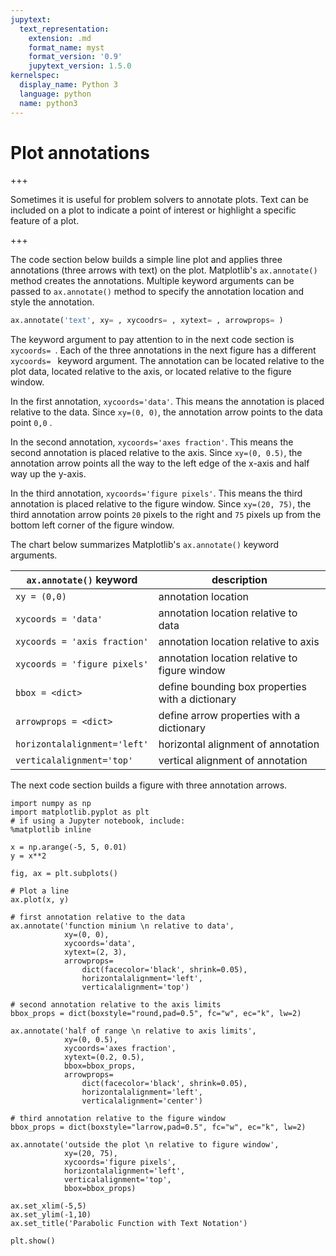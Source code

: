 ```yaml
---
jupytext:
  text_representation:
    extension: .md
    format_name: myst
    format_version: '0.9'
    jupytext_version: 1.5.0
kernelspec:
  display_name: Python 3
  language: python
  name: python3
---
```


# Plot annotations

+++

Sometimes it is useful for problem solvers to annotate plots. Text can be included on a plot to indicate a point of interest or highlight a specific feature of a plot.

+++

The code section below builds a simple line plot and applies three annotations (three arrows with text) on the plot. Matplotlib's ```ax.annotate()``` method creates the annotations. Multiple keyword arguments can be passed to ```ax.annotate()``` method to specify the annotation location and style the annotation.

```python
ax.annotate('text', xy= , xycoodrs= , xytext= , arrowprops= )
```

The keyword argument to pay attention to in the next code section is ```xycoords= ```. Each of the three annotations in the next figure has a different ```xycoords= ``` keyword argument. The annotation can be located relative to the plot data, located relative to the axis, or located relative to the figure window.

In the first annotation, ```xycoords='data'```. This means the annotation is placed relative to the data. Since ```xy=(0, 0)```, the annotation arrow points to the data point ```0,0``` .

In the second annotation, ```xycoords='axes fraction'```. This means the second annotation is placed relative to the axis. Since ```xy=(0, 0.5)```, the annotation arrow points all the way to the left edge of the x-axis and half way up the y-axis.

In the third annotation, ```xycoords='figure pixels'```. This means the third annotation is placed relative to the figure window. Since ```xy=(20, 75)```, the third annotation arrow points ```20``` pixels to the right and ```75``` pixels up from the bottom left corner of the figure window.

The chart below summarizes Matplotlib's ```ax.annotate()``` keyword arguments.

| ```ax.annotate()``` keyword | description |
| --- | --- |
| ```xy = (0,0) ``` | annotation location |
| ```xycoords = 'data'``` | annotation location relative to data |
| ```xycoords = 'axis fraction'``` | annotation location relative to axis |
| ```xycoords = 'figure pixels'``` | annotation location relative to figure window |
| ```bbox = <dict>``` | define bounding box properties with a dictionary |
| ```arrowprops = <dict>``` | define arrow properties with a dictionary |
| ```horizontalalignment='left'``` | horizontal alignment of annotation |
| ```verticalalignment='top'``` | vertical alignment of annotation |

The next code section builds a figure with three annotation arrows.

```{code-cell} ipython3
import numpy as np
import matplotlib.pyplot as plt
# if using a Jupyter notebook, include:
%matplotlib inline

x = np.arange(-5, 5, 0.01)
y = x**2

fig, ax = plt.subplots()

# Plot a line
ax.plot(x, y)

# first annotation relative to the data
ax.annotate('function minium \n relative to data',
            xy=(0, 0),
            xycoords='data',
            xytext=(2, 3),
            arrowprops=
                dict(facecolor='black', shrink=0.05),
                horizontalalignment='left',
                verticalalignment='top')

# second annotation relative to the axis limits
bbox_props = dict(boxstyle="round,pad=0.5", fc="w", ec="k", lw=2)

ax.annotate('half of range \n relative to axis limits',
            xy=(0, 0.5),
            xycoords='axes fraction',
            xytext=(0.2, 0.5),
            bbox=bbox_props,
            arrowprops=
                dict(facecolor='black', shrink=0.05),
                horizontalalignment='left',
                verticalalignment='center')

# third annotation relative to the figure window
bbox_props = dict(boxstyle="larrow,pad=0.5", fc="w", ec="k", lw=2)

ax.annotate('outside the plot \n relative to figure window',
            xy=(20, 75),
            xycoords='figure pixels',
            horizontalalignment='left',
            verticalalignment='top',
            bbox=bbox_props)

ax.set_xlim(-5,5)
ax.set_ylim(-1,10)
ax.set_title('Parabolic Function with Text Notation')

plt.show()
```

```{code-cell} ipython3

```
